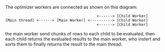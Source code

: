 The optimizer workers are connected as shown on this diagram:
```
                                         <------> [Child Worker]
[Main thread] <------> [Main Worker] <----------> [Child Worker]
                                         <------> [Child Worker]
```
the main worker send chunks of rows to each child to be evaluated,
then each child returns the evaluated results to the main worker,
who instert and sorts them to finally returns the result to the main thread.
